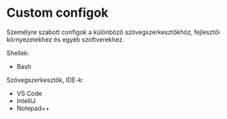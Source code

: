# Custom configok

Személyre szabott configok a különböző szövegszerkesztőkhöz, fejlesztői környezetekhez és egyéb szoftverekhez.

Shellek:
* Bash

Szövegszerkesztők, IDE-k:
* VS Code
* IntelliJ
* Notepad++

